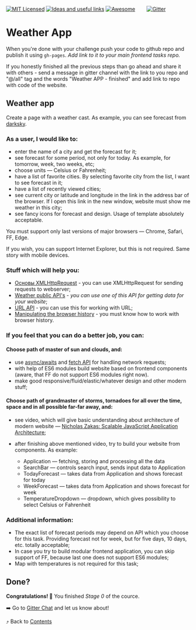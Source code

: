 [![MIT Licensed][icon-mit]][license]
[![Ideas and useful links][icon-ideas]][ideas]
[![Awesome][icon-awesome]][awesome]
&nbsp;&nbsp;&nbsp;&nbsp;&nbsp;&nbsp;
[![Gitter][icon-chat]][chat]

# Weather App

When you're done with your challenge push your code to github repo and publish
it using `gh-pages`. _Add link to it to your main frontend tasks repo._

If you honestly finished all the previous steps than go ahead and share it with
others - send a message in gitter channel with the link to you repo and "@/all"
tag and the words "Weather APP - finished" and add link to repo with code of the
website.

## Weather app

Create a page with a weather cast. As example, you can see forecast from
[darksky](https://darksky.net/forecast/50.4501,30.5241/us12/en).

### As a user, I would like to:

* enter the name of a city and get the forecast for it;
* see forecast for some period, not only for today. As example, for
  tomorrow, week, two weeks, etc;
* choose units — Celsius or Fahrenheit;
* have a list of favorite cities. By selecting favorite city from the list, I
  want to see forecast in it;
* have a list of recently viewed cities;
* see current city or latitude and longitude in the link in the address bar of
  the browser. If I open this link in the new window, website must show me
  weather in this city;
* see fancy icons for forecast and design. Usage of template absolutely
  acceptable.

You must support only last versions of major browsers — Chrome, Safari, FF,
Edge.

If you wish, you can support Internet Explorer, but this is not required. Same
story with mobile devices.

### Stuff which will help you:

* [Основы XMLHttpRequest](https://learn.javascript.ru/ajax-xmlhttprequest) - you
  can use XMLHttpRequest for sending requests to webserver;
* [Weather public API's](https://github.com/toddmotto/public-apis#weather) -
  _you can use one of this API for getting data for your website_;
* [URL API](https://developer.mozilla.org/en-US/docs/Web/API/URL) - you can use
  this for working with URL;
* [Manipulating the browser history](https://developer.mozilla.org/en-US/docs/Web/API/History_API) -
  you must know how to work with browser history.

### If you feel that you can do a better job, you can:

#### Choose path of master of sun and clouds, and:

* use
  [async/awaits](https://medium.freecodecamp.org/javascript-from-callbacks-to-async-await-1cc090ddad99)
  and [fetch API](https://developer.mozilla.org/en-US/docs/Web/API/Fetch_API)
  for handling network requests;
* with help of ES6 modules build website based on frontend components (aware,
  that FF do not support ES6 modules right now).
* make good responsive/fluid/elastic/whatever design and other modern stuff;

#### Choose path of grandmaster of storms, tornadoes for all over the time, space and in all possible far-far away, and:

* see video, which will give basic understanding about architecture of modern
  website —
  [Nicholas Zakas: Scalable JavaScript Application Architecture](https://www.youtube.com/watch?v=vXjVFPosQHw);
* after finishing above mentioned video, try to build your website from
  components. As example:

  - Application — fetching, storing and processing all the data
  - SearchBar — controls search input, sends input data to Application
  - TodayForecast — takes data from Application and shows forecast for today
  - WeekForecast — takes data from Application and shows forecast for week
  - TemperatureDropdown — dropdown, which gives possibility to select Celsius or
    Fahrenheit

### Additional information:

* The exact list of forecast periods may depend on API which you choose for this
  task. Providing forecast not for week, but for five days, 10 days, etc.
  totally acceptable;
* In case you try to build modular frontend application, you can skip support
  of FF, because last one does not support ES6 modules;
* Map with temperatures is not required for this task;

## Done?

__Congratulations! 🎉__ You finished _Stage 0_ of the cource.

➡️ Go to [Gitter Chat][chat] and let us know about!

⤴️ Back to [Contents](../contents.md)


[icon-chat]: https://badges.gitter.im/Kottans/frontend.svg
[icon-mit]: https://img.shields.io/badge/license-MIT-blue.svg
[icon-ideas]: https://img.shields.io/badge/google--doc-ideas-ff69b4.svg
[icon-awesome]: https://cdn.rawgit.com/sindresorhus/awesome/d7305f38d29fed78fa85652e3a63e154dd8e8829/media/badge.svg

[license]: https://github.com/Kottans/web/blob/master/LICENSE.md
[awesome]: https://github.com/sindresorhus/awesome#front-end-development
[ideas]: https://docs.google.com/spreadsheets/d/1bZJhYjK3VHOS2HmQb2Fs4aHfEBt8mp1F09j9nEEDaqE/edit#gid=818017811
[chat]: https://gitter.im/Kottans/frontend?utm_source=badge&utm_medium=badge&utm_campaign=pr-badge
